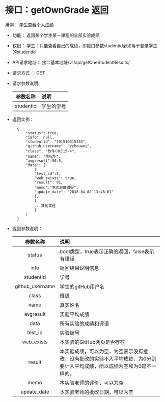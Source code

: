 <!-- markdownlint-disable MD033-->
<!-- 禁止MD033类型的警告 https://www.npmjs.com/package/markdownlint -->

# 接口：getOwnGrade  [返回](./README.md)
用例： [学生查看个人成绩](.查看个人成绩.md)

- 功能：
   返回某个学生某一课程的全部实验成绩
    
- 权限：
    学生：只能查看自己的成绩，即接口参数studentid必须等于登录学生的studentid
    
    
- API请求地址： 
    接口基本地址/v1/api/getOneStudentResults/<studentid>

- 请求方式 ：
    GET

- 请求参数说明:        

  |参数名称|说明|
  |:---------:|:--------------------------------------------------------|      
  |studentid|学生的学号|
    
- 返回实例：

        {         
            "status": true,
            "info": null,    
            "studentid": "201510315203", 
            "github_username": "zzhouwei", 
            "class": "软件(本)15-4", 
            "name": "陈松华", 
            "avgresult":90.5,       
            "data": [
                {
                "test_id":1,
                "web_exists": true, 
                "result": 91, 
                "memo":"本实验做得好",
                "update_date": "2018-04-02 13:48:01"
                }, 
                {
                ...其他实验
                }
            ] 
        }
 
- 返回参数说明：    
 
  |参数名称|说明|
  |:---------:|:--------------------------------------------------------|      
  |status|bool类型，true表示正确的返回，false表示有错误|
  |info|返回结果说明信息|
  |studentid|学号|
  |github_username|学生的gitHub用户名|
  |class|班级|
  |name|真实姓名|   
  |avgresult|实验平均成绩|   
  |data|所有实验的成绩和评语|
  |test_id|实验编号|
  |web_exists|本实验的GitHub网页是否存在|
  |result|本实验成绩，可以为空，为空表示没有批改，没有批改的实验不入平均成绩，为0分则要计入平均成绩，所以成绩为空和为0是不一样的。|
  |memo|本实验老师的评价，可以为空|
  |update_date|本实验老师的批改日期，可以为空|

